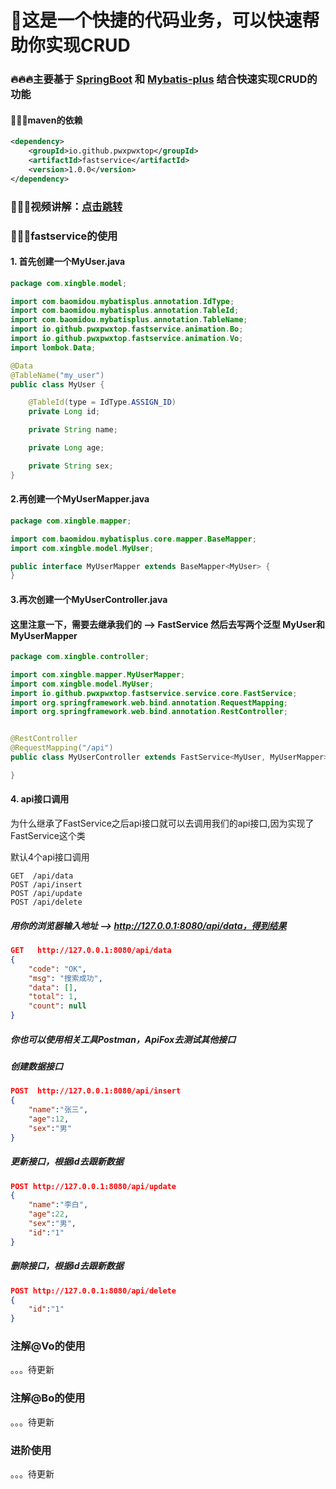 # 🐞这是一个快捷的代码业务，可以快速帮助你实现CRUD



### 🔥🔥🔥主要基于 [SpringBoot](https://spring.io/)  和 [Mybatis-plus](https://baomidou.com/) 结合快速实现CRUD的功能





#### 🚀🚀🚀maven的依赖

```pom.xml
<dependency>
    <groupId>io.github.pwxpwxtop</groupId>
    <artifactId>fastservice</artifactId>
    <version>1.0.0</version>
</dependency>
```



### 🤖🤖🤖视频讲解：[点击跳转](https://www.bilibili.com/video/BV1ut421877s/)



### 🌈🌈🌈fastservice的使用

#### **1.** **首先创建一个MyUser.java**

```java
package com.xingble.model;

import com.baomidou.mybatisplus.annotation.IdType;
import com.baomidou.mybatisplus.annotation.TableId;
import com.baomidou.mybatisplus.annotation.TableName;
import io.github.pwxpwxtop.fastservice.animation.Bo;
import io.github.pwxpwxtop.fastservice.animation.Vo;
import lombok.Data;

@Data
@TableName("my_user")
public class MyUser {

    @TableId(type = IdType.ASSIGN_ID)
    private Long id;

    private String name;

    private Long age;

    private String sex;
}
```



#### **2.再创建一个MyUserMapper.java**

```java
package com.xingble.mapper;

import com.baomidou.mybatisplus.core.mapper.BaseMapper;
import com.xingble.model.MyUser;

public interface MyUserMapper extends BaseMapper<MyUser> {
}

```



#### **3.再次创建一个MyUserController.java**

#### 这里注意一下，需要去继承我们的 --> FastService 然后去写两个泛型 MyUser和MyUserMapper

```java
package com.xingble.controller;

import com.xingble.mapper.MyUserMapper;
import com.xingble.model.MyUser;
import io.github.pwxpwxtop.fastservice.service.core.FastService;
import org.springframework.web.bind.annotation.RequestMapping;
import org.springframework.web.bind.annotation.RestController;


@RestController
@RequestMapping("/api")
public class MyUserController extends FastService<MyUser, MyUserMapper> {

}

```



#### **4. api接口调用**

为什么继承了FastService之后api接口就可以去调用我们的api接口,因为实现了FastService这个类

默认4个api接口调用

```
GET  /api/data
POST /api/insert
POST /api/update
POST /api/delete
```



##### 用你的浏览器输入地址 --> http://127.0.0.1:8080/api/data，得到结果

```json
GET   http://127.0.0.1:8080/api/data
{
    "code": "OK",
    "msg": "搜索成功",
    "data": [],
    "total": 1,
    "count": null
}
```



##### 你也可以使用相关工具Postman，ApiFox去测试其他接口



##### 创建数据接口 

```json
POST  http://127.0.0.1:8080/api/insert
{
    "name":"张三",
    "age":12,
    "sex":"男"
}
```



##### 更新接口，根据id去跟新数据

```json
POST http://127.0.0.1:8080/api/update
{
    "name":"李白",
    "age":22,
    "sex":"男",
    "id":"1"
}
```



##### 删除接口，根据id去跟新数据

```json
POST http://127.0.0.1:8080/api/delete
{
    "id":"1"
}
```



### 注解@Vo的使用

。。。待更新

### 注解@Bo的使用

。。。待更新

### 进阶使用

。。。待更新